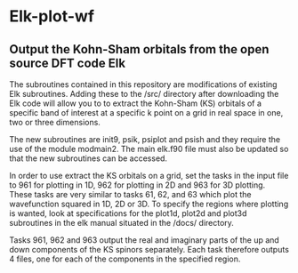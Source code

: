 # Elk-plot-wf
## Output the Kohn-Sham orbitals from the open source DFT code Elk

The subroutines contained in this repository are modifications of existing Elk subroutines. Adding these to the /src/ directory after downloading the Elk code will allow you to to extract the Kohn-Sham (KS) orbitals of a specific band of interest at a specific k point on a grid in real space in one, two or three dimensions.

The new subroutines are init9, psik, psiplot and psish and they require the use of the module modmain2. The main elk.f90 file must also be updated so that the new subroutines can be accessed.

In order to use extract the KS orbitals on a grid, set the tasks in the input
file to 961 for plotting in 1D, 962 for plotting in 2D and 963 for 3D plotting.
These tasks are very similar to tasks 61, 62, and 63 which plot the wavefunction
squared in 1D, 2D or 3D. To specify the regions where plotting is wanted, look
at specifications for the plot1d, plot2d and plot3d subroutines in the elk 
manual situated in the /docs/ directory. 

Tasks 961, 962 and 963 output the real and imaginary parts of the up and down
components of the KS spinors separately. Each task therefore outputs 4 files,
one for each of the components in the specified region.  
